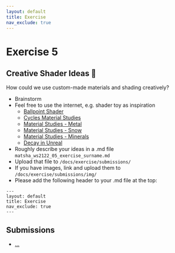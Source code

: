 ```yaml
---
layout: default
title: Exercise
nav_exclude: true
---
```



# Exercise 5


## Creative Shader Ideas 🤩

How could we use custom-made materials and shading creatively?


* Brainstorm 
* Feel free to use the internet, e.g. shader toy as inspiration
    * [Ballpoint Shader](https://shaderoo.org/?shader=yMP3J7)
    * [Cycles Material Studies](http://www.reynantemartinez.com/cycles-material-studies.html)
    * [Material Studies - Metal](https://hasenjager.cgsociety.org/zkgx/material-studies-met)
    * [Material Studies - Snow](https://hasenjager.cgsociety.org/w3p3/material-studies-sno)
    * [Material Studies - Minerals](https://www.behance.net/gallery/74271431/Material-Studies-Minerals)
    * [Decay in Unreal](https://www.artstation.com/artwork/q08rL)
* Roughly describe your ideas in a .md file `matsha_ws2122_05_exercise_surname.md` 
* Upload that file to `/docs/exercise/submissions/`
* If you have images, link and upload them to `/docs/exercise/submissions/img/`
* Please add the following header to your .md file at the top:

```
---
layout: default
title: Exercise
nav_exclude: true
---
```

## Submissions

* [...]()